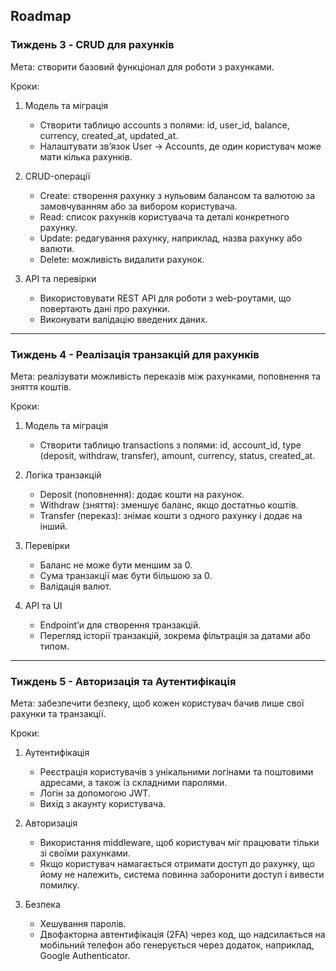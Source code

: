 ## Roadmap

### Тиждень 3 - CRUD для рахунків

Мета: створити базовий функціонал для роботи з рахунками.

Кроки:

1. Модель та міграція

    - Створити таблицю accounts з полями: id, user_id, balance, currency, created_at, updated_at.
    - Налаштувати зв’язок User -> Accounts, де один користувач може мати кілька рахунків.

2. CRUD-операції

    - Create: створення рахунку з нульовим балансом та валютою за замовчуванням або за вибором користувача.
    - Read: список рахунків користувача та деталі конкретного рахунку.
    - Update: редагування рахунку, наприклад, назва рахунку або валюти.
    - Delete: можливість видалити рахунок.

3. API та перевірки

    - Використовувати REST API для роботи з web-роутами, що повертають дані про рахунки.
    - Виконувати валідацію введених даних.

---

### Тиждень 4 - Реалізація транзакцій для рахунків

Мета: реалізувати можливість переказів між рахунками, поповнення та зняття коштів.

Кроки:

1. Модель та міграція

    - Створити таблицю transactions з полями: id, account_id, type (deposit, withdraw, transfer), amount, currency, status, created_at.

2. Логіка транзакцій

    - Deposit (поповнення): додає кошти на рахунок.
    - Withdraw (зняття): зменшує баланс, якщо достатньо коштів.
    - Transfer (переказ): знімає кошти з одного рахунку і додає на інший.

3. Перевірки

    - Баланс не може бути меншим за 0.
    - Сума транзакції має бути більшою за 0.
    - Валідація валют.

4. API та UI

    - Endpoint’и для створення транзакцій.
    - Перегляд історії транзакцій, зокрема фільтрація за датами або типом.

---

### Тиждень 5 - Авторизація та Аутентифікація

Мета: забезпечити безпеку, щоб кожен користувач бачив лише свої рахунки та транзакції.

Кроки:

1. Аутентифікація

    - Реєстрація користувачів з унікальними логінами та поштовими адресами, а також із складними паролями.
    - Логін за допомогою JWT.
    - Вихід з акаунту користувача.

2. Авторизація

    - Використання middleware, щоб користувач міг працювати тільки зі своїми рахунками.
    - Якщо користувач намагається отримати доступ до рахунку, що йому не належить, система повинна заборонити доступ і вивести помилку.

3. Безпека
    - Хешування паролів.
    - Двофакторна автентифікація (2FA) через код, що надсилається на мобільний телефон або генерується через додаток, наприклад, Google Authenticator.
